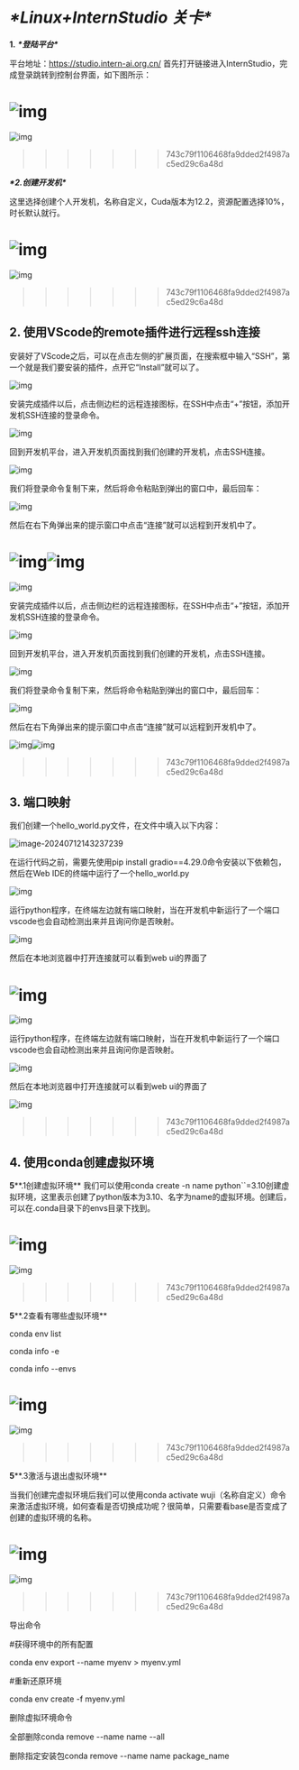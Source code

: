 # ***\*Linux+InternStudio 关卡\****

**1.** ***\*登陆平台\**** 

平台地址：https://studio.intern-ai.org.cn/ 首先打开链接进入InternStudio，完成登录跳转到控制台界面，如下图所示：


![img](/images/wps1.jpg) 
=======
![img](/images/wps1.jpg) 
>>>>>>> 743c79f1106468fa9dded2f4987ac5ed29c6a48d

***\*2.创建开发机\**** 

这里选择创建个人开发机，名称自定义，Cuda版本为12.2，资源配置选择10%，时长默认就行。


![img](/images/wps2.jpg) 
=======
![img](/images/wps2.jpg) 
>>>>>>> 743c79f1106468fa9dded2f4987ac5ed29c6a48d

## 2. 使用VScode的remote插件进行远程ssh连接 

安装好了VScode之后，可以在点击左侧的扩展页面，在搜索框中输入“SSH”，第一个就是我们要安装的插件，点开它“Install”就可以了。


![img](/images/wps3.jpg) 

安装完成插件以后，点击侧边栏的远程连接图标，在SSH中点击“+”按钮，添加开发机SSH连接的登录命令。

![img](/images/wps4.jpg) 

回到开发机平台，进入开发机页面找到我们创建的开发机，点击SSH连接。

![img](/images/wps5.jpg) 

我们将登录命令复制下来，然后将命令粘贴到弹出的窗口中，最后回车：

![img](/images/wps6.jpg) 

然后在右下角弹出来的提示窗口中点击“连接”就可以远程到开发机中了。

![img](/images/wps7.jpg)![img](/images/wps8.jpg) 
=======
![img](/images/wps3.jpg) 

安装完成插件以后，点击侧边栏的远程连接图标，在SSH中点击“+”按钮，添加开发机SSH连接的登录命令。

![img](/images/wps4.jpg) 

回到开发机平台，进入开发机页面找到我们创建的开发机，点击SSH连接。

![img](/images/wps5.jpg) 

我们将登录命令复制下来，然后将命令粘贴到弹出的窗口中，最后回车：

![img](/images/wps6.jpg) 

然后在右下角弹出来的提示窗口中点击“连接”就可以远程到开发机中了。

![img](/images/wps7.jpg)![img](/images/wps8.jpg) 
>>>>>>> 743c79f1106468fa9dded2f4987ac5ed29c6a48d

## 3. 端口映射 

我们创建一个hello_world.py文件，在文件中填入以下内容：

![image-20240712143237239](/images/image-20240712143237239.png)

在运行代码之前，需要先使用pip install gradio==4.29.0命令安装以下依赖包，然后在Web IDE的终端中运行了一个hello_world.py


![img](/images/wps9.jpg) 

运行python程序，在终端左边就有端口映射，当在开发机中新运行了一个端口vscode也会自动检测出来并且询问你是否映射。

![img](/images/wps10.jpg) 

然后在本地浏览器中打开连接就可以看到web ui的界面了

![img](/images/wps11.jpg) 
=======
![img](/images/wps9.jpg) 

运行python程序，在终端左边就有端口映射，当在开发机中新运行了一个端口vscode也会自动检测出来并且询问你是否映射。

![img](/images/wps10.jpg) 

然后在本地浏览器中打开连接就可以看到web ui的界面了

![img](/images/wps11.jpg) 
>>>>>>> 743c79f1106468fa9dded2f4987ac5ed29c6a48d

## 4. 使用conda创建虚拟环境 

**5****.1创建虚拟环境** 我们可以使用conda create -n name python``=3.10创建虚拟环境，这里表示创建了python版本为3.10、名字为name的虚拟环境。创建后，可以在.conda目录下的envs目录下找到。


![img](/images/wps12.jpg) 
=======
![img](/images/wps12.jpg) 
>>>>>>> 743c79f1106468fa9dded2f4987ac5ed29c6a48d

**5****.2查看有哪些虚拟环境** 

conda env list 

conda info -e 

conda info --envs


![img](/images/wps13.jpg) 
=======
![img](/images/wps13.jpg) 
>>>>>>> 743c79f1106468fa9dded2f4987ac5ed29c6a48d

**5****.3激活与退出虚拟环境** 

当我们创建完虚拟环境后我们可以使用conda activate wuji（名称自定义）命令来激活虚拟环境，如何查看是否切换成功呢？很简单，只需要看base是否变成了创建的虚拟环境的名称。


![img](/images/wps14.jpg) 
=======
![img](/images/wps14.jpg) 
>>>>>>> 743c79f1106468fa9dded2f4987ac5ed29c6a48d

导出命令 

\#获得环境中的所有配置 

conda env export --name myenv > myenv.yml 

\#重新还原环境

 conda env create -f myenv.yml

删除虚拟环境命令 

全部删除conda remove --name name --all 

删除指定安装包conda remove --name name package_name

 
